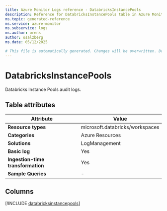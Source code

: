 ```yaml
---
title: Azure Monitor Logs reference - DatabricksInstancePools
description: Reference for DatabricksInstancePools table in Azure Monitor Logs.
ms.topic: generated-reference
ms.service: azure-monitor
ms.subservice: logs
ms.author: orens
author: osalzberg
ms.date: 05/12/2025

# This file is automatically generated. Changes will be overwritten. Do not change this file directly.
---
```


# DatabricksInstancePools

Databricks Instance Pools audit logs.


## Table attributes

|Attribute|Value|
|---|---|
|**Resource types**|microsoft.databricks/workspaces|
|**Categories**|Azure Resources|
|**Solutions**| LogManagement|
|**Basic log**|Yes|
|**Ingestion-time transformation**|Yes|
|**Sample Queries**|-|



## Columns
  
[!INCLUDE [databricksinstancepools](~/reusable-content/ce-skilling/azure/includes/azure-monitor/reference/tables/databricksinstancepools-include.md)]

